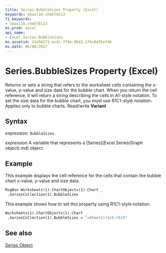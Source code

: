 ```yaml
---
title: Series.BubbleSizes Property (Excel)
keywords: vbaxl10.chm578113
f1_keywords:
- vbaxl10.chm578113
ms.prod: excel
api_name:
- Excel.Series.BubbleSizes
ms.assetid: 41e56271-ec4c-7f9e-9642-174c8435e7d6
ms.date: 06/08/2017
---
```



# Series.BubbleSizes Property (Excel)

Returns or sets a string that refers to the worksheet cells containing the x-value, y-value and size data for the bubble chart. When you return the cell reference, it will return a string describing the cells in A1-style notation. To set the size data for the bubble chart, you must use R1C1-style notation. Applies only to bubble charts. Read/write  **Variant** .


## Syntax

 _expression_. `BubbleSizes`

 _expression_ A variable that represents a [Series](Excel.Series(Graph object).md) object.


## Example

This example displays the cell reference for the cells that contain the bubble chart x-value, y-value and size data.


```vb
MsgBox Worksheets(1).ChartObjects(1).Chart _ 
 .SeriesCollection(1).BubbleSizes
```

This example shows how to set this property using R1C1-style notation.




```vb
Worksheets(1).ChartObjects(1).Chart _ 
 .SeriesCollection(1).BubbleSizes = "=Sheet1!r1c5:r5c5"
```


## See also


[Series Object](Excel.Series(object).md)

